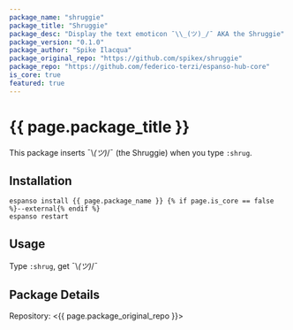 ```yaml
---
package_name: "shruggie"
package_title: "Shruggie"
package_desc: "Display the text emoticon ¯\\_(ツ)_/¯ AKA the Shruggie"
package_version: "0.1.0"
package_author: "Spike Ilacqua"
package_original_repo: "https://github.com/spikex/shruggie"
package_repo: "https://github.com/federico-terzi/espanso-hub-core"
is_core: true
featured: true
---
```


# {{ page.package_title }}

This package inserts ¯\\_(ツ)_/¯ (the Shruggie) when you type `:shrug`.

## Installation

```
espanso install {{ page.package_name }} {% if page.is_core == false %}--external{% endif %}
espanso restart
```

## Usage

Type `:shrug`, get ¯\\_(ツ)_/¯

## Package Details

Repository: <{{ page.package_original_repo }}>
